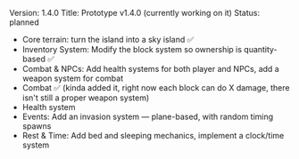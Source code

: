 Version: 1.4.0
Title: Prototype v1.4.0 (currently working on it)
Status: planned

- Core terrain: turn the island into a sky island ✅
- Inventory System: Modify the block system so ownership is quantity-based ✅
- Combat & NPCs: Add health systems for both player and NPCs, add a weapon system for combat
- Combat ✅ (kinda added it, right now each block can do X damage, there isn't still a proper weapon system)
- Health system
- Events: Add an invasion system — plane-based, with random timing spawns
- Rest & Time: Add bed and sleeping mechanics, implement a clock/time system